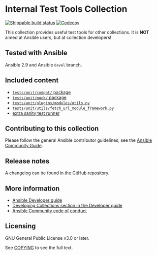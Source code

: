 # Internal Test Tools Collection
[![Shippable build status](https://api.shippable.com/projects/5ea04ba9775b9e0007d3a5a4/badge?branch=master)](https://app.shippable.com/projects/5ea04ba9775b9e0007d3a5a4)
[![Codecov](https://img.shields.io/codecov/c/github/ansible-collections/community.internal_test_tools)](https://codecov.io/gh/ansible-collections/community.internal_test_tools)

This collection provides useful test tools for other collections. It is **NOT** aimed at Ansible users, but at collection developers!

## Tested with Ansible

Ansible 2.9 and Ansible `devel` branch.

## Included content

- [`tests/unit/compat/` package](https://github.com/ansible-collections/community.internal_test_tools/tree/master/tests/unit/compat/)
- [`tests/unit/mock/` package](https://github.com/ansible-collections/community.internal_test_tools/tree/master/tests/unit/mock/)
- [`tests/unit/plugins/modules/utils.py`](https://github.com/ansible-collections/community.internal_test_tools/tree/master/tests/unit/plugins/modules/utils.py/)
- [`tests/unit/utils/fetch_url_module_framework.py`](https://github.com/ansible-collections/community.internal_test_tools/tree/master/tests/unit/utils/fetch_url_module_framework.py)
- [extra sanity test runner](https://github.com/ansible-collections/community.internal_test_tools/tree/master/tools/README.md)

## Contributing to this collection

Please follow the general Ansible contributor guidelines; see the [Ansible Community Guide](https://docs.ansible.com/ansible/latest/community/index.html).

## Release notes

A changelog can be found [in the GitHub repository](https://github.com/ansible-collections/community.internal_test_tools/tree/master/changelogs/CHANGELOG.rst).

## More information

- [Ansible Developer guide](https://docs.ansible.com/ansible/latest/dev_guide/index.html)
- [Developing Collections section in the Developer guide](https://docs.ansible.com/ansible/latest/dev_guide/developing_collections.html)
- [Ansible Community code of conduct](https://docs.ansible.com/ansible/latest/community/code_of_conduct.html)

## Licensing

GNU General Public License v3.0 or later.

See [COPYING](https://www.gnu.org/licenses/gpl-3.0.txt) to see the full text.
